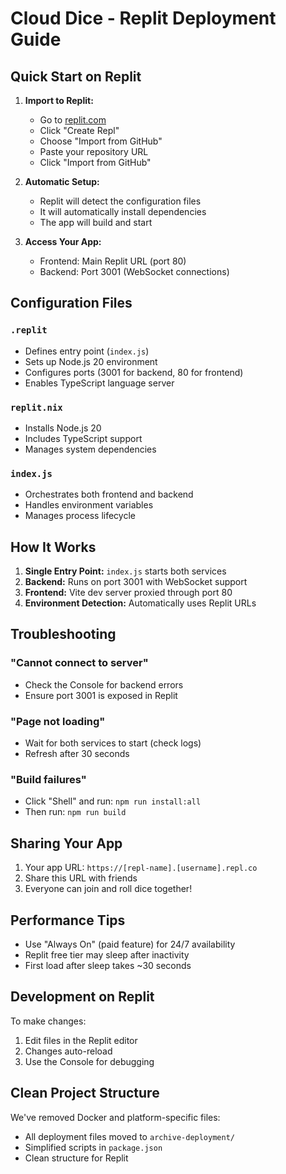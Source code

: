 # Cloud Dice - Replit Deployment Guide

## Quick Start on Replit

1. **Import to Replit:**
   - Go to [replit.com](https://replit.com)
   - Click "Create Repl"
   - Choose "Import from GitHub"
   - Paste your repository URL
   - Click "Import from GitHub"

2. **Automatic Setup:**
   - Replit will detect the configuration files
   - It will automatically install dependencies
   - The app will build and start

3. **Access Your App:**
   - Frontend: Main Replit URL (port 80)
   - Backend: Port 3001 (WebSocket connections)

## Configuration Files

### `.replit`
- Defines entry point (`index.js`)
- Sets up Node.js 20 environment
- Configures ports (3001 for backend, 80 for frontend)
- Enables TypeScript language server

### `replit.nix`
- Installs Node.js 20
- Includes TypeScript support
- Manages system dependencies

### `index.js`
- Orchestrates both frontend and backend
- Handles environment variables
- Manages process lifecycle

## How It Works

1. **Single Entry Point:** `index.js` starts both services
2. **Backend:** Runs on port 3001 with WebSocket support
3. **Frontend:** Vite dev server proxied through port 80
4. **Environment Detection:** Automatically uses Replit URLs

## Troubleshooting

### "Cannot connect to server"
- Check the Console for backend errors
- Ensure port 3001 is exposed in Replit

### "Page not loading"
- Wait for both services to start (check logs)
- Refresh after 30 seconds

### "Build failures"
- Click "Shell" and run: `npm run install:all`
- Then run: `npm run build`

## Sharing Your App

1. Your app URL: `https://[repl-name].[username].repl.co`
2. Share this URL with friends
3. Everyone can join and roll dice together!

## Performance Tips

- Use "Always On" (paid feature) for 24/7 availability
- Replit free tier may sleep after inactivity
- First load after sleep takes ~30 seconds

## Development on Replit

To make changes:
1. Edit files in the Replit editor
2. Changes auto-reload
3. Use the Console for debugging

## Clean Project Structure

We've removed Docker and platform-specific files:
- All deployment files moved to `archive-deployment/`
- Simplified scripts in `package.json`
- Clean structure for Replit